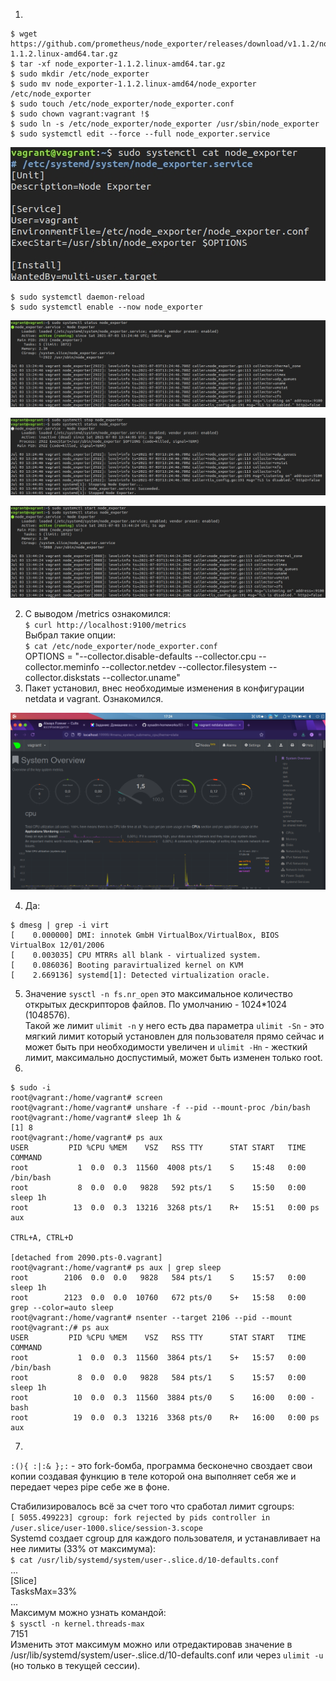 1. 
```
$ wget https://github.com/prometheus/node_exporter/releases/download/v1.1.2/node_exporter-1.1.2.linux-amd64.tar.gz
$ tar -xf node_exporter-1.1.2.linux-amd64.tar.gz
$ sudo mkdir /etc/node_exporter
$ sudo mv node_exporter-1.1.2.linux-amd64/node_exporter /etc/node_exporter
$ sudo touch /etc/node_exporter/node_exporter.conf
$ sudo chown vagrant:vagrant !$
$ sudo ln -s /etc/node_exporter/node_exporter /usr/sbin/node_exporter
$ sudo systemctl edit --force --full node_exporter.service
```
![img_1.png](img_1.png)
```
$ sudo systemctl daemon-reload
$ sudo systemctl enable --now node_exporter
```
![img.png](img.png)

![img_2.png](img_2.png)

![img_3.png](img_3.png)

2. С выводом /metrics ознакомился:  
`$ curl http://localhost:9100/metrics`  
Выбрал такие опции:  
`$ cat /etc/node_exporter/node_exporter.conf`  
OPTIONS = "--collector.disable-defaults --collector.cpu --collector.meminfo --collector.netdev --collector.filesystem --collector.diskstats --collector.uname"  
3. Пакет установил, внес необходимые изменения в конфигурации netdata и vagrant. Ознакомился.

![img_4.png](img_4.png)

4. Да:
```
$ dmesg | grep -i virt
[    0.000000] DMI: innotek GmbH VirtualBox/VirtualBox, BIOS VirtualBox 12/01/2006
[    0.003035] CPU MTRRs all blank - virtualized system.
[    0.086036] Booting paravirtualized kernel on KVM
[    2.669136] systemd[1]: Detected virtualization oracle.
```
5. Значение `sysctl -n fs.nr_open` это максимальное количество открытых дескрипторов файлов. По умолчанию - 1024*1024 (1048576).  
   Такой же лимит `ulimit -n` у него есть два параметра `ulimit -Sn` - это мягкий лимит который установлен для пользователя прямо сейчас и может быть при необходимости увеличен и `ulimit -Hn` - жесткий лимит, максимально доспустимый, может быть изменен только root.  
6.
```
$ sudo -i
root@vagrant:/home/vagrant# screen
root@vagrant:/home/vagrant# unshare -f --pid --mount-proc /bin/bash
root@vagrant:/home/vagrant# sleep 1h &
[1] 8
root@vagrant:/home/vagrant# ps aux
USER         PID %CPU %MEM    VSZ   RSS TTY      STAT START   TIME COMMAND
root           1  0.0  0.3  11560  4008 pts/1    S    15:48   0:00 /bin/bash
root           8  0.0  0.0   9828   592 pts/1    S    15:50   0:00 sleep 1h
root          13  0.0  0.3  13216  3268 pts/1    R+   15:51   0:00 ps aux

CTRL+A, CTRL+D

[detached from 2090.pts-0.vagrant]
root@vagrant:/home/vagrant# ps aux | grep sleep
root        2106  0.0  0.0   9828   584 pts/1    S    15:57   0:00 sleep 1h
root        2123  0.0  0.0  10760   672 pts/0    S+   15:58   0:00 grep --color=auto sleep
root@vagrant:/home/vagrant# nsenter --target 2106 --pid --mount
root@vagrant:/# ps aux
USER         PID %CPU %MEM    VSZ   RSS TTY      STAT START   TIME COMMAND
root           1  0.0  0.3  11560  3864 pts/1    S+   15:57   0:00 /bin/bash
root           8  0.0  0.0   9828   584 pts/1    S    15:57   0:00 sleep 1h
root          10  0.0  0.3  11560  3884 pts/0    S    16:00   0:00 -bash
root          19  0.0  0.3  13216  3368 pts/0    R+   16:00   0:00 ps aux
```
7. 
`:(){ :|:& };:` - это fork-бомба, программа бесконечно своздает свои копии создавая функцию в теле которой она выполняет себя же и передает через pipe себе же в фоне.

Стабилизировалось всё за счет того что сработал лимит cgroups:  
`[ 5055.499223] cgroup: fork rejected by pids controller in /user.slice/user-1000.slice/session-3.scope`  
Systemd создает cgroup для каждого пользователя, и устанавливает на нее лимиты (33% от максимума):  
`$ cat /usr/lib/systemd/system/user-.slice.d/10-defaults.conf`  
...  
[Slice]  
TasksMax=33%  
...  
Максимум можно узнать командой:  
`$ sysctl -n kernel.threads-max`  
7151  
Изменить этот максимум можно или отредактировав значение в /usr/lib/systemd/system/user-.slice.d/10-defaults.conf или через `ulimit -u` (но только в текущей сессии).
